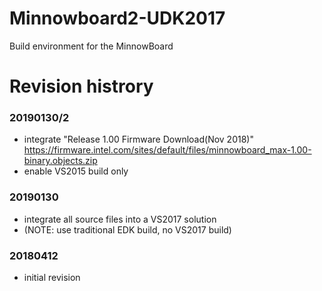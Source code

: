 # 
# Minnowboard2-UDK2017
Build environment for the MinnowBoard

# Revision histrory
### 20190130/2
* integrate "Release 1.00 Firmware Download(Nov 2018)" https://firmware.intel.com/sites/default/files/minnowboard_max-1.00-binary.objects.zip
* enable VS2015 build only
### 20190130
* integrate all source files into a VS2017 solution
* (NOTE: use traditional EDK build, no VS2017 build)

### 20180412
* initial revision

